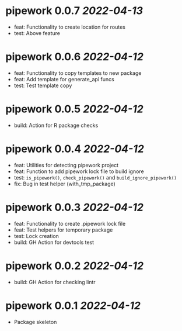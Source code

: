 # pipework 0.0.7 *2022-04-13*

- feat: Functionality to create location for routes
- test: Above feature

# pipework 0.0.6 *2022-04-12*

- feat: Functionality to copy templates to new package
- feat: Add template for generate_api funcs
- test: Test template copy

# pipework 0.0.5 *2022-04-12*

- build: Action for R package checks

# pipework 0.0.4 *2022-04-12*

- feat: Utilities for detecting pipework project
- feat: Function to add pipework lock file to build ignore
- test: `is_pipework()`, `check_pipework()` and `build_ignore_pipework()`
- fix: Bug in test helper (with_tmp_package)

# pipework 0.0.3 *2022-04-12*

- feat: Functionality to create .pipework lock file
- feat: Test helpers for temporary package
- test: Lock creation
- build: GH Action for devtools test

# pipework 0.0.2 *2022-04-12*

- build: GH Action for checking lintr

# pipework 0.0.1 *2022-04-12*

-   Package skeleton
